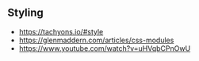 ## Styling
- https://tachyons.io/#style
- https://glenmaddern.com/articles/css-modules
- https://www.youtube.com/watch?v=uHVqbCPnOwU
